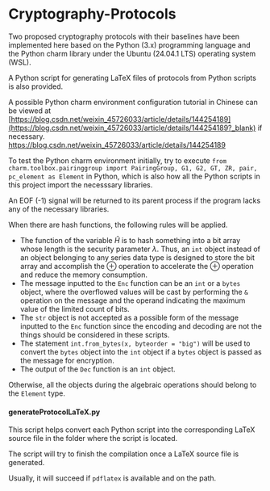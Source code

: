 # Cryptography-Protocols

Two proposed cryptography protocols with their baselines have been implemented here based on the Python (3.x) programming language and the Python charm library under the Ubuntu (24.04.1 LTS) operating system (WSL). 

A Python script for generating LaTeX files of protocols from Python scripts is also provided. 

A possible Python charm environment configuration tutorial in Chinese can be viewed at [https://blog.csdn.net/weixin_45726033/article/details/144254189](https://blog.csdn.net/weixin_45726033/article/details/144254189?_blank) if necessary. <a href="https://blog.csdn.net/weixin_45726033/article/details/144254189" target="_blank">https://blog.csdn.net/weixin_45726033/article/details/144254189</a>

To test the Python charm environment initially, try to execute ``from charm.toolbox.pairinggroup import PairingGroup, G1, G2, GT, ZR, pair, pc_element as Element`` in Python, which is also how all the Python scripts in this project import the necesssary libraries. 

An EOF (-1) signal will be returned to its parent process if the program lacks any of the necessary libraries. 

When there are hash functions, the following rules will be applied. 

- The function of the variable $\hat{H}$ is to hash something into a bit array whose length is the security parameter $\lambda$. Thus, an ``int`` object instead of an object belonging to any series data type is designed to store the bit array and accomplish the $\oplus$ operation to accelerate the $\oplus$ operation and reduce the memory consumption. 
- The message inputted to the ``Enc`` function can be an ``int`` or a ``bytes`` object, where the overflowed values will be cast by performing the ``&`` operation on the message and the operand indicating the maximum value of the limited count of bits.
- The ``str`` object is not accepted as a possible form of the message inputted to the ``Enc`` function since the encoding and decoding are not the things should be considered in these scripts. 
- The statement ``int.from_bytes(x, byteorder = "big")`` will be used to convert the ``bytes`` object into the ``int`` object if a ``bytes`` object is passed as the message for encryption. 
- The output of the ``Dec`` function is an ``int`` object. 

Otherwise, all the objects during the algebraic operations should belong to the ``Element`` type. 

#### generateProtocolLaTeX.py

This script helps convert each Python script into the corresponding LaTeX source file in the folder where the script is located. 

The script will try to finish the compilation once a LaTeX source file is generated. 

Usually, it will succeed if ``pdflatex`` is available and on the path. 
